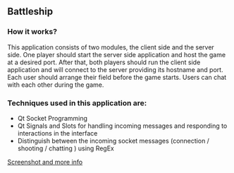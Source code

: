 ## Battleship

### How it works?
This application consists of two modules, the client side and the server side. One player should start the server side application and host the game at a desired port. After that, both players should run the client side application and will connect to the server providing its hostname and port. Each user should arrange their field before the game starts. Users can chat with each other during the game.

### Techniques used in this application are:
* Qt Socket Programming
* Qt Signals and Slots for handling incoming messages and responding to interactions in the interface
* Distinguish between the incoming socket messages (connection / shooting / chatting ) using RegEx

[Screenshot and more info](http://farshid.ws/projects/117)
